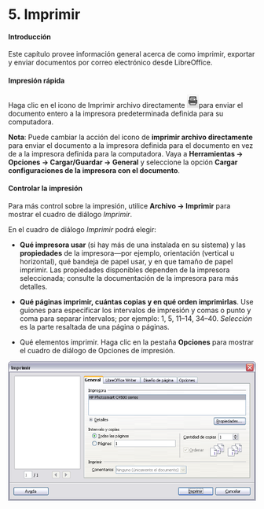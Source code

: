 
# 5. Imprimir

#### Introducción

Este capítulo provee información general acerca de como imprimir, exportar y enviar documentos por correo electrónico desde LibreOffice. 

#### **Impresión rápida**

Haga clic en el icono de Imprimir archivo directamente
![](https://raw.githubusercontent.com/catedu/libreOffice-la-suite-ofimatica-libre/master/img/Seleccion_211.1.png)para enviar el documento entero a la impresora predeterminada definida para su computadora.

**Nota**: Puede cambiar la acción del icono de **imprimir archivo directamente** para enviar el documento a la impresora definida para el documento en vez de a la impresora definida para la computadora. Vaya a **Herramientas → Opciones → Cargar/Guardar → General** y seleccione la opción **Cargar configuraciones de la impresora con el documento**.

#### Controlar la impresión

Para más control sobre la impresión, utilice **Archivo → Imprimir** para mostrar el cuadro de diálogo *Imprimir*.

En el cuadro de diálogo *Imprimir* podrá elegir:

- **Qué impresora usar** (si hay más de una instalada en su sistema) y las **propiedades** de la impresora—por ejemplo, orientación (vertical u horizontal), qué bandeja de papel usar, y en que tamaño de papel imprimir. Las propiedades disponibles dependen de la impresora seleccionada; consulte la documentación de la impresora para más detalles.

- **Qué páginas imprimir, cuántas copias y en qué orden imprimirlas**. Use guiones para especificar los intervalos de impresión y comas o punto y coma para separar intervalos; por ejemplo: 1, 5, 11–14, 34–40. *Selección* es la parte resaltada de una página o páginas.

- Qué elementos imprimir. Haga clic en la pestaña **Opciones** para mostrar el cuadro de diálogo de Opciones de impresión.

![](img/asfd.png)


 

